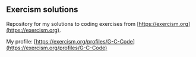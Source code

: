 ## Exercism solutions
Repository for my solutions to coding exercises from [https://exercism.org](https://exercism.org).

My profile: [https://exercism.org/profiles/G-C-Code](https://exercism.org/profiles/G-C-Code)
